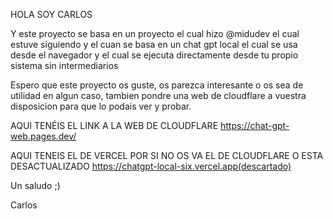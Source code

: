HOLA SOY CARLOS 

Y este proyecto se basa en un proyecto el cual hizo @midudev el cual estuve siguiendo y el cuan se basa en un chat gpt local el cual se usa desde el navegador y el cual se ejecuta directamente desde tu propio sistema sin intermediarios 

Espero que este proyecto os guste, os parezca interesante o os sea de utilidad en algun caso, tambien pondre una web de cloudflare a vuestra disposicion para que lo podais ver y probar.

AQUI TENÉIS EL LINK A LA WEB DE CLOUDFLARE
https://chat-gpt-web.pages.dev/

AQUI TENEIS EL DE VERCEL POR SI NO OS VA EL DE CLOUDFLARE O ESTA DESACTUALIZADO
https://chatgpt-local-six.vercel.app(descartado)


Un saludo ;)

Carlos
